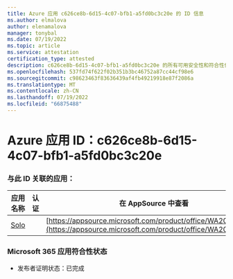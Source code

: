 ```yaml
---
title: Azure 应用 c626ce8b-6d15-4c07-bfb1-a5fd0bc3c20e 的 ID 信息
ms.author: elmalova
author: elenamalova
manager: tonybal
ms.date: 07/19/2022
ms.topic: article
ms.service: attestation
certification_type: attested
description: c626ce8b-6d15-4c07-bfb1-a5fd0bc3c20e 的所有可用安全性和符合性信息。
ms.openlocfilehash: 537fd74f622f02b351b3bc46752a87cc44cf98e6
ms.sourcegitcommit: c98623463f83636439af4fb49219918e87f2086a
ms.translationtype: MT
ms.contentlocale: zh-CN
ms.lasthandoff: 07/19/2022
ms.locfileid: "66875488"
---
```

# <a name="azure-app-id-c626ce8b-6d15-4c07-bfb1-a5fd0bc3c20e"></a>Azure 应用 ID：c626ce8b-6d15-4c07-bfb1-a5fd0bc3c20e


### <a name="apps-associated-with-this-id"></a>与此 ID 关联的应用：
| **应用名称** | **认证** | **在 AppSource 中查看** |
|--------------|---------------|-----------------------|
| [Solo](../forward/WA200003826.md) |  | [https://appsource.microsoft.com/product/office/WA200003826](https://appsource.microsoft.com/product/office/WA200003826) |

### <a name="microsoft-365-app-compliance-status"></a>Microsoft 365 应用符合性状态
- 发布者证明状态：已完成
